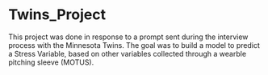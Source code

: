 # Twins_Project
This project was done in response to a prompt sent during the interview process with the Minnesota Twins.
The goal was to build a model to predict a Stress Variable, based on other variables collected through a wearble pitching sleeve (MOTUS).
